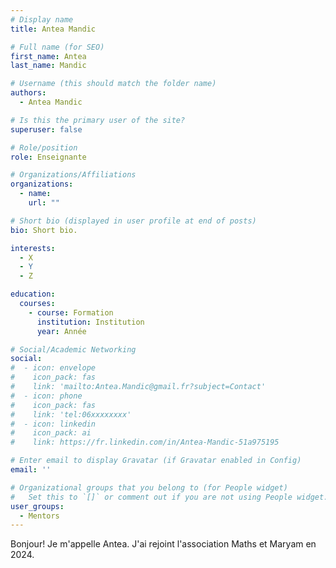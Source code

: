```yaml
---
# Display name
title: Antea Mandic

# Full name (for SEO)
first_name: Antea
last_name: Mandic

# Username (this should match the folder name)
authors:
  - Antea Mandic

# Is this the primary user of the site?
superuser: false

# Role/position
role: Enseignante

# Organizations/Affiliations
organizations:
  - name: 
    url: ""

# Short bio (displayed in user profile at end of posts)
bio: Short bio.

interests:
  - X
  - Y
  - Z

education:
  courses:
    - course: Formation
      institution: Institution
      year: Année

# Social/Academic Networking
social:
#  - icon: envelope
#    icon_pack: fas
#    link: 'mailto:Antea.Mandic@gmail.fr?subject=Contact'
#  - icon: phone
#    icon_pack: fas
#    link: 'tel:06xxxxxxxx'
#  - icon: linkedin
#    icon_pack: ai
#    link: https://fr.linkedin.com/in/Antea-Mandic-51a975195

# Enter email to display Gravatar (if Gravatar enabled in Config)
email: ''

# Organizational groups that you belong to (for People widget)
#   Set this to `[]` or comment out if you are not using People widget.
user_groups:
  - Mentors
---
```


Bonjour! Je m'appelle Antea. J'ai rejoint l'association Maths et Maryam en 2024.